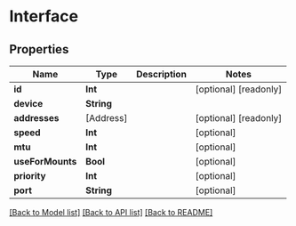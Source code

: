 # Interface

## Properties

Name | Type | Description | Notes
------------ | ------------- | ------------- | -------------
**id** | **Int** |  | [optional] [readonly] 
**device** | **String** |  | 
**addresses** | [Address] |  | [optional] [readonly] 
**speed** | **Int** |  | [optional] 
**mtu** | **Int** |  | [optional] 
**useForMounts** | **Bool** |  | [optional] 
**priority** | **Int** |  | [optional] 
**port** | **String** |  | [optional] 

[[Back to Model list]](../#documentation-for-models) [[Back to API list]](../#documentation-for-api-endpoints) [[Back to README]](../)


